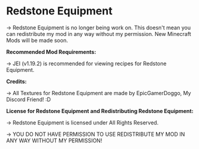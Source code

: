 # Redstone Equipment

-> Redstone Equipment is no longer being work on. This doesn't mean you can redistribute my mod in any way without my permission. New Minecraft Mods will be made soon. 

**Recommended Mod Requirements:**

-> JEI (v1.19.2) is recommended for viewing recipes for Redstone Equipment.

**Credits:**

-> All Textures for Redstone Equipment are made by EpicGamerDoggo, My Discord Friend! :D

**License for Redstone Equipment and Redistributing Redstone Equipment:**

-> Redstone Equipment is licensed under All Rights Reserved.

-> YOU DO NOT HAVE PERMISSION TO USE REDISTRIBUTE MY MOD IN ANY WAY WITHOUT MY PERMISSION!
